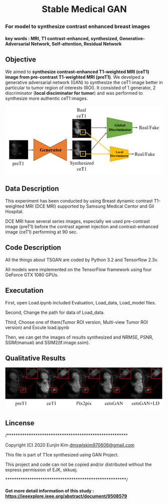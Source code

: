 

<h1 align="center">
    <p> Stable Medical GAN </p>
    
### For model to synthesize contrast enhanced breast images
#### key words : MRI, T1 contrast-enhanced, synthesized, Generative-Adversarial Network, Self-attention, Residual Network
</h1>


## Objective
We aimed to **synthesize contrast-enhanced T1-weighted MRI (ceT1) image from pre-contrast T1-weighted MRI (preT1)**. We develped a generative adversarial network (GAN) to synthesize the ceT1 image better in particular to tumor region of interests (ROI). It consisted of 1 generator, 2 discriminator (**local disciminator for tumor**) and was performed to synthesize more authentic ceT1 images.


<div align="center">
  <img src="./fig1.png" width=530>
</div>


## Data Description
This experiment has been conducted by using Breast dynamic contrast T1-weighted MRI (DCE MRI) supported by Samsung Medical Centor and Gil Hospital.

DCE MRI have several series images, especially we used pre-contrast image (preT1) before the contrast agenet injection and contrast-enhanced image (ceT1) performing at 90 sec.



## Code Description
All the things about TSGAN are coded by Python 3.2 and Tensorflow 2.3v. 

All models were implemented on the TensorFlow framework using four GeForce GTX 1080 GPUs.


## Executation

First, open Load.ipynb included Evaluation, Load_data, Load_model files.

Second, Change the path for data of Load_data.

Third, Choose one of them(Tumor ROI version, Multi-view Tumor ROI version) and Excute load.ipynb


Then, we can get the images of results synthesized and NRMSE, PSNR, SSIM(manual) and SSIM2(tf.image.ssim).

## Qualitative Results
<div align="center">
  <img src="./fig2.png" width=730>
</div>

## Lincense

/*******************************************************

 Copyright (C) 2020 Eunjin Kim <dmswlskim970606@gmail.com>
 
 This file is part of T1ce synthesized using GAN Project.
 
 This project and code can not be copied and/or distributed without the express permission of EJK, skkuej.

 *******************************************************/
 
#### Get more detail information of this study : https://ieeexplore.ieee.org/abstract/document/9508579

